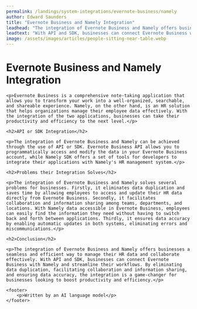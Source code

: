 ```yaml
---
permalink: /landings/system-integrations/evernote-business/namely
author: Edward Saunders
title: "Evernote Business and Namely Integration"
leadhead: "The integration of Evernote Business and Namely offers businesses a seamless and efficient way to manage their HR data and collaborate effectively"
leadtext: "With API and SDK, businesses can connect Evernote Business with Namely and streamline their workflows. By eliminating data duplication, facilitating collaboration and information sharing, and ensuring data accuracy, the integration is a game-changer for businesses looking to boost productivity and efficiency."
image: /assets/images/articles/people-sitting-near-table.webp
---
```

<div class="arttext">
	<h1>Evernote Business and Namely Integration</h1>

	<p>Evernote Business is a comprehensive note-taking application that allows you to transform your work into a well-organized, searchable, and shareable experience. Namely, on the other hand, is an HR solution that helps organizations manage their employee data effectively. With the integration of the two applications, businesses can take their productivity and efficiency to the next level.</p>

	<h2>API or SDK Integration</h2>

	<p>The integration of Evernote Business and Namely can be achieved through the use of API or SDK. Evernote Business API allows you to programmatically access and modify the data in your Evernote Business account, while Namely SDK offers a set of tools for developers to integrate their applications with Namely's HR management system.</p>

	<h2>Problems their Integration Solves</h2>

	<p>The integration of Evernote Business and Namely solves several problems for businesses. Firstly, it eliminates data duplication and saves time by allowing employees to access and update their HR data directly from Evernote Business. Secondly, it facilitates collaboration and information sharing among teams, departments, and locations. With Namely data accessible in Evernote Business, employees can easily find the information they need without having to switch back and forth between applications. Thirdly, it ensures data accuracy by enabling automatic updates in both systems, eliminating errors and miscommunications.</p>

	<h2>Conclusion</h2>

	<p>The integration of Evernote Business and Namely offers businesses a seamless and efficient way to manage their HR data and collaborate effectively. With API and SDK, businesses can connect Evernote Business with Namely and streamline their workflows. By eliminating data duplication, facilitating collaboration and information sharing, and ensuring data accuracy, the integration is a game-changer for businesses looking to boost productivity and efficiency.</p>

	<footer>
		<p>Written by an AI language model</p>
	</footer>
</div>